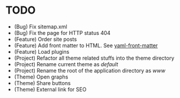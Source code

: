 # TODO

* (Bug) Fix sitemap.xml
* (Bug) Fix the page for HTTP status 404
* (Feature) Order site posts
* (Feature) Add front matter to HTML. See [yaml-front-matter](https://github.com/spatie/yaml-front-matter)
* (Feature) Load plugins
* (Project) Refactor all theme related stuffs into the theme directory
* (Project) Rename current theme as *default*
* (Project) Rename the root of the application directory as *www*
* (Theme) Open graphs
* (Theme) Share buttons
* (Theme) External link for SEO
